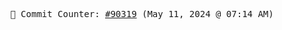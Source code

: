 <p align="center">
    <samp>
        📮 Commit Counter: <a href="https://github.com/Javascript-void0/Javascript-void0/commits/main">#90319</a> (May 11, 2024 @ 07:14 AM)
    </samp>
</p>